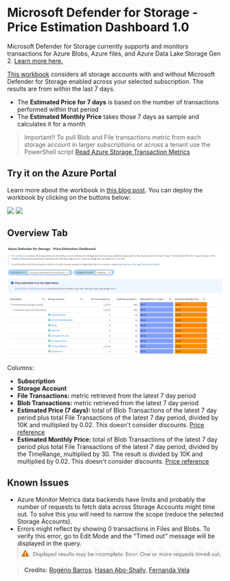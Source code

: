 # Microsoft Defender for Storage - Price Estimation Dashboard 1.0
Microsoft Defender for Storage currently supports and monitors transactions for Azure Blobs, Azure files, and Azure Data Lake Storage Gen 2. [Learn more here.](https://docs.microsoft.com/en-us/azure/security-center/defender-for-storage-introduction)

[This workbook](https://techcommunity.microsoft.com/t5/microsoft-defender-for-cloud/microsoft-defender-for-storage-price-estimation-dashboard/ba-p/2429724) considers all storage accounts with and without Microsoft Defender for Storage enabled across your selected subscription. The results are from within the last 7 days. 
- The **Estimated Price for 7 days** is based on the number of transactions performed within that period
- The **Estimated Monthly Price** takes those 7 days as sample and calculates it for a month

> Important!! To pull Blob and File transactions metric from each storage account in larger subscriptions or across a tenant use the PowerShell script [Read Azure Storage Transaction Metrics](https://github.com/Azure/Azure-Security-Center/tree/main/Powershell%20scripts/Read%20Azure%20Storage%20Transaction%20Metrics)

## Try it on the Azure Portal
Learn more about the workbook in [this blog post](https://techcommunity.microsoft.com/t5/microsoft-defender-for-cloud/microsoft-defender-for-storage-price-estimation-dashboard/ba-p/2429724). You can deploy the workbook by clicking on the buttons below:

<a href="https://portal.azure.com/#create/Microsoft.Template/uri/https%3A%2F%2Fraw.githubusercontent.com%2FAzure%2FAzure-Security-Center%2Fmain%2FWorkbooks%2FAzure%20Defender%20for%20Storage%20Price%20Estimation%2FarmTemplate.json" target="_blank"><img src="https://aka.ms/deploytoazurebutton"/></a>
<a href="https://portal.azure.us/#create/Microsoft.Template/uri/https%3A%2F%2Fraw.githubusercontent.com%2FAzure%2FAzure-Security-Center%2Fmain%2FWorkbooks%2FAzure%20Defender%20for%20Storage%20Price%20Estimation%2FarmTemplate.json" target="_blank"><img src="https://aka.ms/deploytoazuregovbutton"/></a>

## Overview Tab
![Image of OverviewTab](ovrvw.png)

Columns:
- **Subscription** 
- **Storage Account**
- **File Transactions:** metric retrieved from the latest 7 day period
- **Blob Transactions:** metric retrieved from the latest 7 day period
- **Estimated Price (7 days):** total of Blob Transactions of the latest 7 day period plus total File Transactions of the latest 7 day period, divided by 10K and multiplied by 0.02. This doesn't consider discounts. [Price reference](https://azure.microsoft.com/en-us/pricing/details/azure-defender/)
- **Estimated Monthly Price:** total of Blob Transactions of the latest 7 day period plus total File Transactions of the latest 7 day period, divided by the TimeRange, multiplied by 30. The result is divided by 10K and multiplied by 0.02. This doesn't consider discounts. [Price reference](https://azure.microsoft.com/en-us/pricing/details/azure-defender/)

## Known Issues
- Azure Monitor Metrics data backends have limits and probably the number of requests to fetch data across Storage Accounts might time out. To solve this you will need to narrow the scope (reduce the selected Storage Accounts). 
- Errors might reflect by showing 0 transactions in Files and Blobs. To verify this error, go to Edit Mode and the "Timed out" message will be displayed in the query. 
![Image of Error](error.jpg)


> **Credits:** [Rogério Barros](https://www.linkedin.com/in/rogeriotbarros/), [Hasan Abo-Shally](https://www.linkedin.com/in/hasanaboshally/), [Fernanda Vela](https://www.linkedin.com/in/mfvelah/)
